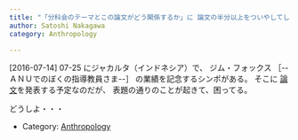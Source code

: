 ```yaml
---
title: "「分科会のテーマとこの論文がどう関係するか」に 論文の半分以上をついやしてしまった"
author: Satoshi Nakagawa
category: Anthropology

---
```


[2016-07-14]  07-25 にジャカルタ（インドネシア）で、
ジム・フォックス
［--ＡＮＵでのぼくの指導教員さま--］
の業績を記念するシンポがある。
そこに
[論文](/~satoshi/anthrop/works/paper-3/between.html)を発表する予定なのだが、
表題の通りのことが起きて、困ってる。

 どうしよ・・・

- Category: [Anthropology](categories.html#Anthropology)


